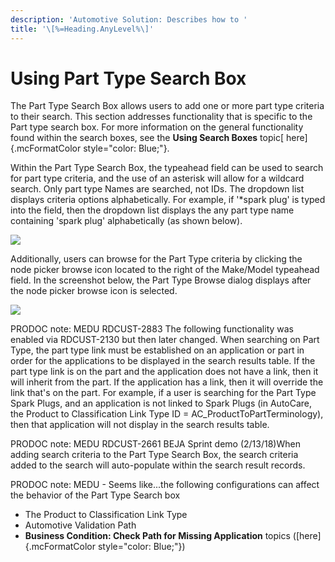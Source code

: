 ```yaml
---
description: 'Automotive Solution: Describes how to '
title: '\[%=Heading.AnyLevel%\]'
---
```


Using Part Type Search Box
==========================

The Part Type Search Box allows users to add one or more part type
criteria to their search. This section addresses functionality that is
specific to the Part type search box. For more information on the
general functionality found within the search boxes, see the **Using
Search Boxes** topic[ here]{.mcFormatColor style="color: Blue;"}.

Within the Part Type Search Box, the typeahead field can be used to
search for part type criteria, and the use of an asterisk will allow for
a wildcard search. Only part type Names are searched, not IDs. The
dropdown list displays criteria options alphabetically. For example, if
\'\*spark plug\' is typed into the field, then the dropdown list
displays the any part type name containing \'spark plug\' alphabetically
(as shown below).

![](../../../Resources/Images/AppMgr/Part%20type%20search%20results%20for%20plug.png)

Additionally, users can browse for the Part Type criteria by clicking
the node picker browse icon located to the right of the Make/Model
typeahead field. In the screenshot below, the Part Type Browse dialog
displays after the node picker browse icon is selected.

![](../../../Resources/Images/AppMgr/NPPT.png)

PRODOC note: MEDU RDCUST-2883 The following functionality was enabled
via RDCUST-2130 but then later changed. When searching on Part Type, the
part type link must be established on an application or part in order
for the applications to be displayed in the search results table. If the
part type link is on the part and the application does not have a link,
then it will inherit from the part. If the application has a link, then
it will override the link that's on the part. For example, if a user is
searching for the Part Type Spark Plugs, and an application is not
linked to Spark Plugs (in AutoCare, the Product to Classification Link
Type ID = AC\_ProductToPartTerminology), then that application will not
display in the search results table.

PRODOC note: MEDU RDCUST-2661 BEJA Sprint demo (2/13/18)When adding
search criteria to the Part Type Search Box, the search criteria added
to the search will auto-populate within the search result records.

PRODOC note: MEDU - Seems like\...the following configurations can
affect the behavior of the Part Type Search box

-   The Product to Classification Link Type
-   Automotive Validation Path
-   **Business Condition: Check Path for Missing Application** topics
    ([here]{.mcFormatColor style="color: Blue;"})

